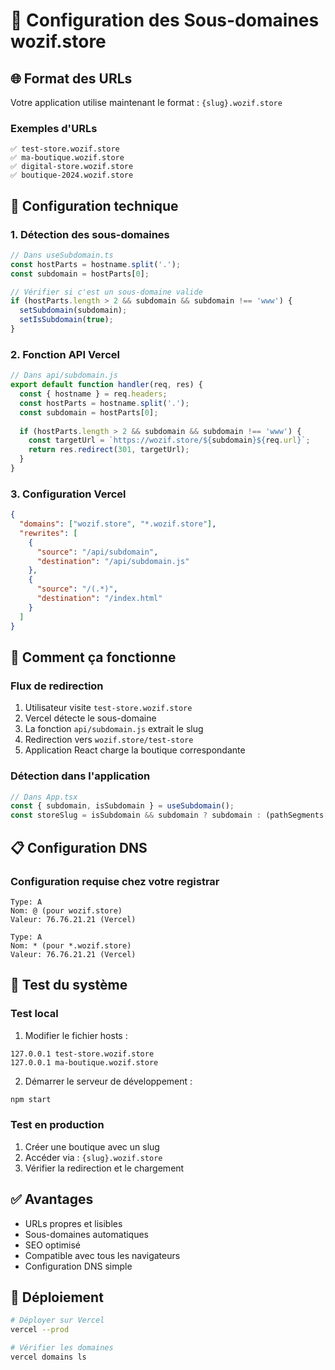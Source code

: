 # 🏪 Configuration des Sous-domaines wozif.store

## 🌐 Format des URLs

Votre application utilise maintenant le format : `{slug}.wozif.store`

### Exemples d'URLs
```
✅ test-store.wozif.store
✅ ma-boutique.wozif.store
✅ digital-store.wozif.store
✅ boutique-2024.wozif.store
```

## 🔧 Configuration technique

### 1. Détection des sous-domaines
```typescript
// Dans useSubdomain.ts
const hostParts = hostname.split('.');
const subdomain = hostParts[0];

// Vérifier si c'est un sous-domaine valide
if (hostParts.length > 2 && subdomain && subdomain !== 'www') {
  setSubdomain(subdomain);
  setIsSubdomain(true);
}
```

### 2. Fonction API Vercel
```javascript
// Dans api/subdomain.js
export default function handler(req, res) {
  const { hostname } = req.headers;
  const hostParts = hostname.split('.');
  const subdomain = hostParts[0];
  
  if (hostParts.length > 2 && subdomain && subdomain !== 'www') {
    const targetUrl = `https://wozif.store/${subdomain}${req.url}`;
    return res.redirect(301, targetUrl);
  }
}
```

### 3. Configuration Vercel
```json
{
  "domains": ["wozif.store", "*.wozif.store"],
  "rewrites": [
    {
      "source": "/api/subdomain",
      "destination": "/api/subdomain.js"
    },
    {
      "source": "/(.*)",
      "destination": "/index.html"
    }
  ]
}
```

## 🚀 Comment ça fonctionne

### Flux de redirection
1. Utilisateur visite `test-store.wozif.store`
2. Vercel détecte le sous-domaine
3. La fonction `api/subdomain.js` extrait le slug
4. Redirection vers `wozif.store/test-store`
5. Application React charge la boutique correspondante

### Détection dans l'application
```typescript
// Dans App.tsx
const { subdomain, isSubdomain } = useSubdomain();
const storeSlug = isSubdomain && subdomain ? subdomain : (pathSegments[0] || 'test-store');
```

## 📋 Configuration DNS

### Configuration requise chez votre registrar
```
Type: A
Nom: @ (pour wozif.store)
Valeur: 76.76.21.21 (Vercel)

Type: A
Nom: * (pour *.wozif.store)
Valeur: 76.76.21.21 (Vercel)
```

## 🧪 Test du système

### Test local
1. Modifier le fichier hosts :
```
127.0.0.1 test-store.wozif.store
127.0.0.1 ma-boutique.wozif.store
```

2. Démarrer le serveur de développement :
```bash
npm start
```

### Test en production
1. Créer une boutique avec un slug
2. Accéder via : `{slug}.wozif.store`
3. Vérifier la redirection et le chargement

## ✅ Avantages

- URLs propres et lisibles
- Sous-domaines automatiques
- SEO optimisé
- Compatible avec tous les navigateurs
- Configuration DNS simple

## 🔧 Déploiement

```bash
# Déployer sur Vercel
vercel --prod

# Vérifier les domaines
vercel domains ls
```

